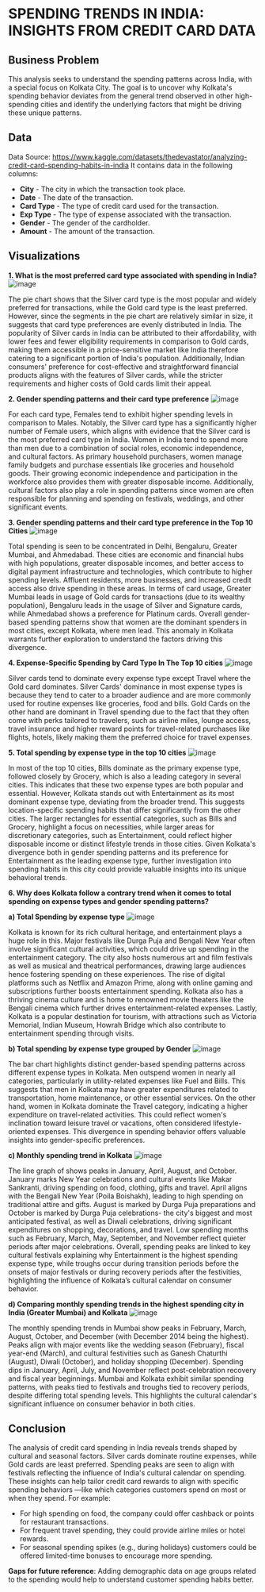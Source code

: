 # SPENDING TRENDS IN INDIA: INSIGHTS FROM CREDIT CARD DATA

## Business Problem 
This analysis seeks to understand the spending patterns across India, with a special focus on Kolkata City. The goal is to uncover why Kolkata's spending behavior deviates from the general trend observed in other high-spending cities and identify the underlying factors that might be driving these unique patterns.

## Data
Data Source: https://www.kaggle.com/datasets/thedevastator/analyzing-credit-card-spending-habits-in-india
It contains data in the following columns:

- **City** - The city in which the transaction took place.
- **Date** - The date of the transaction.
- **Card Type** - The type of credit card used for the transaction. 
- **Exp Type** - The type of expense associated with the transaction. 
- **Gender** - The gender of the cardholder. 
- **Amount** - The amount of the transaction. 

## Visualizations
**1. What is the most preferred card type associated with spending in India?**
![image](https://github.com/user-attachments/assets/1fbcc170-f7b8-41e9-9c68-0c0972966703)

The pie chart shows that the Silver card type is the most popular and widely preferred for transactions, while the Gold card type is the least preferred. However, since the segments in the pie chart are relatively similar in size, it suggests that card type preferences are evenly distributed in India. The popularity of Silver cards in India can be attributed to their affordability, with lower fees and fewer eligibility requirements in comparison to Gold cards, making them accessible in a price-sensitive market like India therefore catering to a significant portion of India's population. Additionally, Indian consumers' preference for cost-effective and straightforward financial products aligns with the features of Silver cards, while the stricter requirements and higher costs of Gold cards limit their appeal.

**2. Gender spending patterns and their card type preference**
![image](https://github.com/user-attachments/assets/13a4727c-0658-42e6-ae7c-e4088db166c6)

For each card type, Females tend to exhibit higher spending levels in comparison to Males. Notably, the Silver card type has a significantly higher number of Female users, which aligns with evidence that the Silver card is the most preferred card type in India. Women in India tend to spend more than men due to a combination of social roles, economic independence, and cultural factors. As primary household purchasers, women manage family budgets and purchase essentials like groceries and household goods. Their growing economic independence and participation in the workforce also provides them with greater disposable income. Additionally, cultural factors also play a role in spending patterns since women are often responsible for planning and spending on festivals, weddings, and other significant events.

**3. Gender spending patterns and their card type preference in the Top 10 Cities**
![image](https://github.com/user-attachments/assets/ee6032fd-74d0-4231-b333-454fc05c7fa0)

Total spending is seen to be concentrated in Delhi, Bengaluru, Greater Mumbai, and Ahmedabad. These cities are economic and financial hubs with high populations, greater disposable incomes, and better access to digital payment infrastructure and technologies, which contribute to higher spending levels. Affluent residents, more businesses, and increased credit access also drive spending in these areas. In terms of card usage, Greater Mumbai leads in usage of Gold cards for transactions (due to its wealthy population), Bengaluru leads in the usage of Silver and Signature cards, while Ahmedabad shows a preference for Platinum cards. Overall gender-based spending patterns show that women are the dominant spenders in most cities, except Kolkata, where men lead. This anomaly in Kolkata warrants further exploration to understand the factors driving this divergence.

**4. Expense-Specific Spending by Card Type In The Top 10 cities**
![image](https://github.com/user-attachments/assets/82b86891-ec85-4ade-8da6-1cfabb2e0f68)

Silver cards tend to dominate every expense type except Travel where the Gold card dominates. Silver Cards' dominance in most expense types is because they tend to cater to a broader audience and are more commonly used for routine expenses like groceries, food and bills. Gold Cards on the other hand are dominant in Travel spending due to the fact that they often come with perks tailored to travelers, such as airline miles, lounge access, travel insurance and higher reward points for travel-related purchases like flights, hotels, likely making them the preferred choice for travel expenses. 

**5. Total spending by expense type in the top 10 cities**
![image](https://github.com/user-attachments/assets/3ce92d6d-d1f8-4705-b019-918e7e6c117c)

In most of the top 10 cities, Bills dominate as the primary expense type, followed closely by Grocery, which is also a leading category in several cities. This indicates that these two expense types are both popular and essential. However, Kolkata stands out with Entertainment as its most dominant expense type, deviating from the broader trend. This suggests location-specific spending habits that differ significantly from the other cities. The larger rectangles for essential categories, such as Bills and Grocery, highlight a focus on necessities, while larger areas for discretionary categories, such as Entertainment, could reflect higher disposable income or distinct lifestyle trends in those cities. Given Kolkata's divergence both in gender spending patterns and its preference for Entertainment as the leading expense type, further investigation into spending habits in this city could provide valuable insights into its unique behavioral trends.



**6. Why does Kolkata follow a contrary trend when it comes to total spending on expense types and gender spending patterns?**
  
  **a) Total Spending by expense type**
![image](https://github.com/user-attachments/assets/842eb69d-3d7c-4471-a241-c3635b6d5550)

Kolkata is known for its rich cultural heritage, and entertainment plays a huge role in this. Major festivals like Durga Puja and Bengali New Year often involve significant cultural activities, which could drive up spending in the entertainment category. The city also hosts numerous art and film festivals as well as musical and theatrical performances, drawing large audiences hence fostering spending on these experiences. The rise of digital platforms such as Netflix and Amazon Prime, along with online gaming and subscriptions further boosts entertainment spending. Kolkata also has a thriving cinema culture and is home to renowned movie theaters like the Bengali cinema which further drives entertainment-related expenses. Lastly, Kolkata is a popular destination for tourism, with attractions such as Victoria Memorial, Indian Museum, Howrah Bridge which also contribute to entertainment spending through visits.

  **b) Total spending by expense type grouped by Gender**
![image](https://github.com/user-attachments/assets/56a5a55c-7a3d-4d5f-90ad-7375ac5b7875)

The bar chart highlights distinct gender-based spending patterns across different expense types in Kolkata. Men outspend women in nearly all categories, particularly in utility-related expenses like Fuel and Bills. This suggests that men in Kolkata may have greater expenditures related to transportation, home maintenance, or other essential services. On the other hand, women in Kolkata dominate the Travel category, indicating a higher expenditure on travel-related activities. This could reflect women's inclination toward leisure travel or vacations, often considered lifestyle-oriented expenses. This divergence in spending behavior offers valuable insights into gender-specific preferences.

  **c) Monthly spending trend in Kolkata**
![image](https://github.com/user-attachments/assets/53680540-1b5f-4944-bbfd-f2a5b5751cb3)

The line graph of shows peaks in January, April, August, and October. January marks New Year celebrations and cultural events like Makar Sankranti, driving spending on food, clothing, gifts and travel. April aligns with the Bengali New Year (Poila Boishakh), leading to high spending on traditional attire and gifts. August is marked by Durga Puja preparations and October is marked by Durga Puja celebrations- the city's biggest and most anticipated festival, as well as Diwali celebrations, driving significant expenditures on shopping, decorations, and travel. Low spending months such as February, March, May, September, and November reflect quieter periods after major celebrations. Overall, spending peaks are linked to key cultural festivals explaining why Entertainment is the highest spending expense type, while troughs occur during transition periods before the onsets of major festivals or during recovery periods after the festivities, highlighting the influence of Kolkata’s cultural calendar on consumer behavior.

  **d) Comparing monthly spending trends in the highest spending city in India (Greater Mumbai) and Kolkata**
![image](https://github.com/user-attachments/assets/9930cb34-76c4-48f5-9328-d4bc9dfeaa48)

The monthly spending trends in Mumbai show peaks in February, March, August, October, and December (with December 2014 being the highest). Peaks align with major events like the wedding season (February), fiscal year-end (March), and cultural festivities such as Ganesh Chaturthi (August), Diwali (October), and holiday shopping (December). Spending dips in January, April, July, and November reflect post-celebration recovery and fiscal year beginnings. Mumbai and Kolkata exhibit similar spending patterns, with peaks tied to festivals and troughs tied to recovery periods, despite differing total spending levels. This highlights the cultural calendar's significant influence on consumer behavior in both cities.

## Conclusion
The analysis of credit card spending in India reveals trends shaped by cultural and  seasonal factors. Silver cards dominate routine expenses, while Gold cards are least preferred. Spending peaks are seen to align with festivals reflecting the influence of India's cultural calendar on spending. 
These insights can help tailor credit card rewards to align with specific spending behaviors —like which categories customers spend on most or when they spend. For example:
- For high spending on food, the company could offer cashback or points for restaurant transactions.
- For frequent travel spending, they could provide airline miles or hotel rewards.
- For seasonal spending spikes (e.g., during holidays) customers could be offered limited-time bonuses to encourage more spending.

**Gaps for future reference**: Adding demographic data on age groups related to the spending would help to understand customer spending habits better. 


